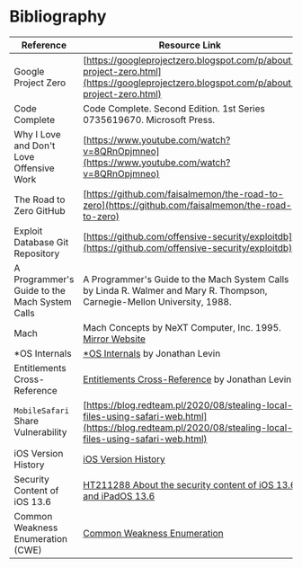 # Bibliography

| Reference | Resource Link |
| -- | -- |
|Google Project Zero <a name="GPZ"></a> | [https://googleprojectzero.blogspot.com/p/about-project-zero.html](https://googleprojectzero.blogspot.com/p/about-project-zero.html) |
|Code Complete <a name="codecomplete2"></a> | Code Complete. Second Edition. 1st Series 0735619670. Microsoft Press. |
|Why I Love and Don't Love Offensive Work <a name="LDL"></a> | [https://www.youtube.com/watch?v=8QRnOpjmneo](https://www.youtube.com/watch?v=8QRnOpjmneo) |
|The Road to Zero GitHub <a name="TRTZ"></a> | [https://github.com/faisalmemon/the-road-to-zero](https://github.com/faisalmemon/the-road-to-zero) |
|Exploit Database Git Repository <a name="EDG"></a> | [https://github.com/offensive-security/exploitdb](https://github.com/offensive-security/exploitdb) |
|A Programmer's Guide to the Mach System Calls <a name=MSC></a> | A Programmer's Guide to the Mach System Calls by Linda R. Walmer and Mary R. Thompson, Carnegie-Mellon University, 1988. |
|Mach <a name="machconcepts"></a> | Mach Concepts by NeXT Computer, Inc. 1995. [Mirror Website](https://www.nextop.de/NeXTstep_3.3_Developer_Documentation/OperatingSystem/Part1_Mach/01_Concepts/Concepts.htmld/) |
| \*OS Internals <a name="SOI"></a> | [\*OS Internals](http://newosxbook.com/index.php) by Jonathan Levin |
| Entitlements Cross-Reference <a name="ED"></a> | [Entitlements Cross-Reference](http://newosxbook.com/ent.jl) by Jonathan Levin |
| `MobileSafari` Share Vulnerability <a name="MSSV"> </a> | [https://blog.redteam.pl/2020/08/stealing-local-files-using-safari-web.html](https://blog.redteam.pl/2020/08/stealing-local-files-using-safari-web.html) |
| iOS Version History <a name="IVH"></a> | [iOS Version History](https://en.wikipedia.org/wiki/IOS_version_history) |
| Security Content of iOS 13.6 <a name="S136"></a> | [HT211288 About the security content of iOS 13.6 and iPadOS 13.6](https://support.apple.com/en-us/HT211288) |
| Common Weakness Enumeration (CWE) <a name="CWE"></a> | [Common Weakness Enumeration](https://cwe.mitre.org/data/definitions/699.html) |
